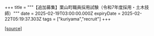 +++
title = """【追加募集】栗山町職員採用試験（令和7年度採用・土木技師）"""
date = 2025-02-19T03:00:00.000Z
expiryDate = 2025-02-22T05:19:37.303Z
tags = ["kuriyama","recruit"]
+++


[[source]](https://www.town.kuriyama.hokkaido.jp/site/saiyou/28172.html)
